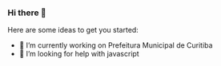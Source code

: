 ### Hi there 👋


Here are some ideas to get you started:

- 🔭 I’m currently working on Prefeitura Municipal de Curitiba
- 🤔 I’m looking for help with javascript

